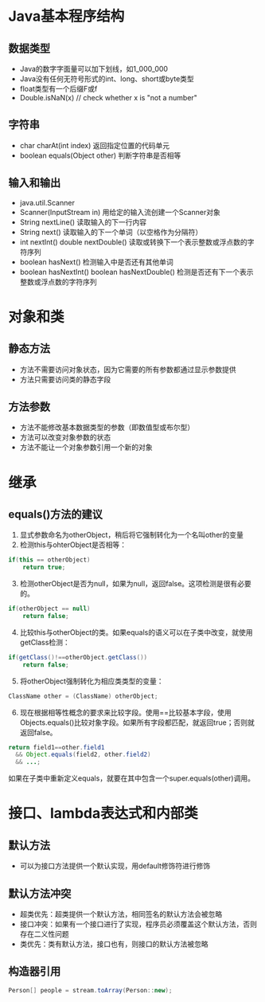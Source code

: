 # Java基本程序结构
## 数据类型
* Java的数字字面量可以加下划线，如1_000_000
* Java没有任何无符号形式的int、long、short或byte类型
* float类型有一个后缀F或f
* Double.isNaN(x) // check whether x is "not a number"

## 字符串
* char charAt(int index) 返回指定位置的代码单元
* boolean equals(Object other) 判断字符串是否相等

## 输入和输出
* java.util.Scanner
* Scanner(InputStream in) 用给定的输入流创建一个Scanner对象
* String nextLine() 读取输入的下一行内容
* String next() 读取输入的下一个单词（以空格作为分隔符）
* int nextInt() double nextDouble() 读取或转换下一个表示整数或浮点数的字符序列
* boolean hasNext() 检测输入中是否还有其他单词
* boolean hasNextInt() boolean hasNextDouble() 检测是否还有下一个表示整数或浮点数的字符序列

# 对象和类
## 静态方法
* 方法不需要访问对象状态，因为它需要的所有参数都通过显示参数提供
* 方法只需要访问类的静态字段

## 方法参数
* 方法不能修改基本数据类型的参数（即数值型或布尔型）
* 方法可以改变对象参数的状态
* 方法不能让一个对象参数引用一个新的对象

# 继承
## equals()方法的建议
1. 显式参数命名为otherObject，稍后将它强制转化为一个名叫other的变量
2. 检测this与ohterObject是否相等：
```Java
if(this == otherObject)
    return true;
```
3. 检测otherObject是否为null，如果为null，返回false。这项检测是很有必要的。
```Java
if(otherObject == null)
    return false;
```
4. 比较this与otherObject的类。如果equals的语义可以在子类中改变，就使用getClass检测：
```Java
if(getClass()!==otherObject.getClass())
    return false;
```
5. 将otherObject强制转化为相应类类型的变量：
```Java
ClassName other = (ClassName) otherObject;
```
6. 现在根据相等性概念的要求来比较字段。使用==比较基本字段，使用Objects.equals()比较对象字段。如果所有字段都匹配，就返回true；否则就返回false。
```Java
return field1==other.field1
  && Object.equals(field2, other.field2)
  && ...;
```
如果在子类中重新定义equals，就要在其中包含一个super.equals(other)调用。

# 接口、lambda表达式和内部类
## 默认方法
* 可以为接口方法提供一个默认实现，用default修饰符进行修饰

## 默认方法冲突
* 超类优先：超类提供一个默认方法，相同签名的默认方法会被忽略
* 接口冲突：如果有一个接口进行了实现，程序员必须覆盖这个默认方法，否则存在二义性问题
* 类优先：类有默认方法，接口也有，则接口的默认方法被忽略

## 构造器引用
```Java
Person[] people = stream.toArray(Person::new);
```
